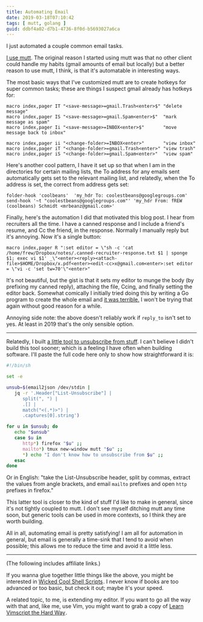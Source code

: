 ```yaml
---
title: Automating Email
date: 2019-03-18T07:10:42
tags: [ mutt, golang ]
guid: ddbf4a02-d7b1-4736-8f0d-b5693027a6ca
---
```

I just automated a couple common email tasks.

<!--more-->

[I use mutt](http://www.mutt.org/).  The original reason I started using mutt
was that no other client could handle my habits (gmail amounts of email but
locally) but a better reason to use mutt, I think, is that it's automatable in
interesting ways.

The most basic ways that I've customized mutt are to create hotkeys for super common
tasks; these are things I suspect gmail already has hotkeys for:

```
macro index,pager IT "<save-message>=gmail.Trash<enter>$" "delete message"
macro index,pager IS "<save-message>=gmail.Spam<enter>$"  "mark message as spam"
macro index,pager Ii "<save-message>=INBOX<enter>$"       "move message back to inbox"

macro index,pager ii "<change-folder>=INBOX<enter>"       "view inbox"
macro index,pager iT "<change-folder>=gmail.Trash<enter>" "view trash"
macro index,pager iS "<change-folder>=gmail.Spam<enter>"  "view spam"
```

Here's another cool pattern, I have it set up so that when I am in the
directories for certain mailing lists, the To address for any emails sent
automatically gets set to the relevant mailing list, and relatedly, when the To
address is set, the correct from address gets set:

```
folder-hook 'coolbeans'  'my_hdr To: coolestbeans@googlegroups.com'
send-hook '~t "coolestbeans@googlegroups.com"' 'my_hdr From: fREW (coolbeans) Schmidt <mrbeanz@gmail.com>'
```

Finally, here's the automation I did that motivated this blog post.  I hear from
recruiters all the time.  I have a canned response and I include a friend's
resume, and Cc the friend, in the response.  Normally I manually reply but it's
annoying.  Now it's a single button:

```
macro index,pager R ":set editor = \"sh -c 'cat /home/frew/Dropbox/notes/.canned-recruiter-response.txt $1 | sponge $1; exec vi $1' _\"<enter><reply><attach-file>$HOME/Dropbox/x.pdf<enter><edit-cc>x@gmail.com<enter>:set editor = \"vi -c 'set tw=70'\"<enter>"
```

It's not beautiful, but the gist is that it sets my editor to munge the body (by
prefixing my canned reply), attaching the file, Ccing, and finally setting the
editor back.  Somewhat comically I initially tried doing this by writing a Go
program to create the whole email and [it was
terrible.](https://stackoverflow.com/a/53798744/12448)  I won't be trying that
again without good reason for a while.

Annoying side note: the above doesn't reliably work if `reply_to` isn't set to
yes.  At least in 2019 that's the only sensible option.

---

Relatedly, I built [a little tool to unsubscribe from
stuff](https://github.com/frioux/dotfiles/blob/dec8ca6ae63752938cad2818b15cb7c85611852a/bin/unsubscribe).
I can't believe I didn't build this tool sooner; which is a feeling I have often
when building software.  I'll paste the full code here only to show how
straightforward it is:

```bash
#!/bin/sh

set -e

unsub=$(email2json /dev/stdin |
   jq -r '.Header["List-Unsubscribe"] |
      split(", ") |
      .[] |
      match("<(.*)>") |
      .captures[0].string')

for u in $unsub; do
   echo "$unsub"
   case $u in
      http*) firefox "$u" ;;
      mailto*) tmux new-window mutt "$u" ;;
      *) echo "I don't know how to unsubscribe from $u" ;;
   esac
done
```

Or in English: "take the List-Unsubscribe header, split by commas, extract the
values from angle brackets, and email `mailto` prefixes and open `http` prefixes
in firefox."

This latter tool is closer to the kind of stuff I'd like to make in general,
since it's not tightly coupled to mutt.  I don't see myself ditching mutt any
time soon, but generic tools can be used in more contexts, so I think they are
worth building.

All in all, automating email is pretty satisfying!  I am all for automation in
general, but email is generally a time-sink that I tend to avoid when possible;
this allows me to reduce the time and avoid it a little less.

---

(The following includes affiliate links.)

If you wanna glue together little things like the above, you might be interested in <a target="_blank" href="https://www.amazon.com/gp/product/1593276028/ref=as_li_tl?ie=UTF8&camp=1789&creative=9325&creativeASIN=1593276028&linkCode=as2&tag=afoolishmanif-20&linkId=074e5f2cb88da1ba414f56146d931cb2">Wicked Cool Shell Scripts</a><img src="//ir-na.amazon-adsystem.com/e/ir?t=afoolishmanif-20&l=am2&o=1&a=1593276028" width="1" height="1" border="0" alt="" style="border:none !important; margin:0px !important;" />.
I never know if books are too advanced or too basic, but check it out; maybe
it's your speed.

A related topic, to me, is extending my editor.  If you want to go all the way
with that and, like me, use Vim, you might want to grab a copy of
<a target="_blank" href="https://www.amazon.com/gp/product/B00D7JJGQK/ref=as_li_tl?ie=UTF8&camp=1789&creative=9325&creativeASIN=B00D7JJGQK&linkCode=as2&tag=afoolishmanif-20&linkId=be40bd6898c988be3212407ddfbc56cb">Learn Vimscript the Hard Way</a><img src="//ir-na.amazon-adsystem.com/e/ir?t=afoolishmanif-20&l=am2&o=1&a=B00D7JJGQK" width="1" height="1" border="0" alt="" style="border:none !important; margin:0px !important;" />.
